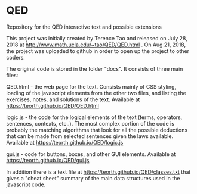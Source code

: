 # QED
Repository for the QED interactive text and possible extensions


This project was initially created by Terence Tao and released on July 28, 2018 at http://www.math.ucla.edu/~tao/QED/QED.html .  On Aug 21, 2018, the project was uploaded to github in order to open up the project to other coders.

The original code is stored in the folder "docs".  It consists of three main files:

QED.html - the web page for the text.  Consists mainly of CSS styling, loading of the javascript elements from the other two files, and listing the exercises, notes, and solutions of the text.  Available at https://teorth.github.io/QED/QED.html

logic.js - the code for the logical elements of the text (terms, operators, sentences, contexts, etc..).  The most complex portion of the code is probably the matching algorithms that look for all the possible deductions that can be made from selected sentences given the laws available.  Available at https://teorth.github.io/QED/logic.js

gui.js - code for buttons, boxes, and other GUI elements.  Available at https://teorth.github.io/QED/gui.js

In addition there is a text file at https://teorth.github.io/QED/classes.txt that gives a "cheat sheet" summary of the main data structures used in the javascript code.  